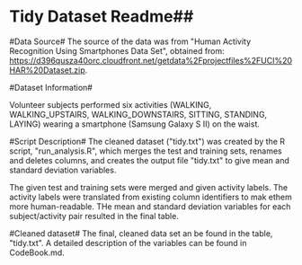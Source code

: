 
# Tidy Dataset Readme##

#Data Source#
The source of the data was from "Human Activity Recognition Using Smartphones Data Set", obtained from: https://d396qusza40orc.cloudfront.net/getdata%2Fprojectfiles%2FUCI%20HAR%20Dataset.zip.

#Dataset Information#

Volunteer subjects performed six activities (WALKING, WALKING_UPSTAIRS, WALKING_DOWNSTAIRS, SITTING, STANDING, LAYING) wearing a smartphone (Samsung Galaxy S II) on the waist. 

#Script Description#
The cleaned dataset ("tidy.txt") was created by the R script, "run_analysis.R", which merges the test and training sets, renames and deletes columns, and creates the output file "tidy.txt" to give mean and standard deviation variables.

The given test and training sets were merged and given activity labels. The activity labels were translated from existing column identifiers to mak ethem more human-readable. THe mean and standard deviation variables for each subject/activity pair resulted in the final table. 

#Cleaned dataset#
The final, cleaned data set an be found in the table, "tidy.txt". A detailed description of the variables can be found in CodeBook.md.
